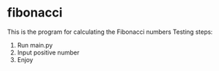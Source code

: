 # fibonacci

This is the program for calculating the Fibonacci numbers
Testing steps:
   1. Run main.py
   2. Input positive number
   3. Enjoy 
